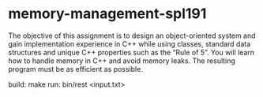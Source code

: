 # memory-management-spl191
The objective of this assignment is to design an object-oriented system and gain implementation experience in C++ while using classes, standard data structures and unique C++ properties such as the “Rule of 5”. You will learn how to handle memory in C++ and avoid memory leaks. The resulting program must be as efficient as possible. 

build: make
run: bin/rest <input.txt>
